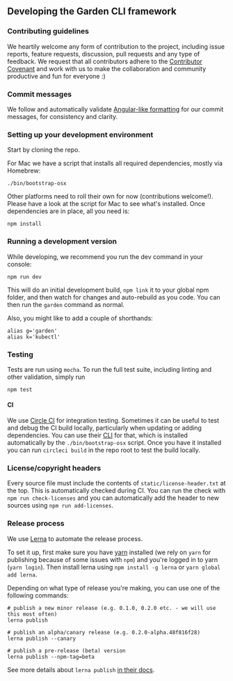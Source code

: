 ## Developing the Garden CLI framework

### Contributing guidelines

We heartily welcome any form of contribution to the project, including issue reports, feature requests, 
discussion, pull requests and any type of feedback. We request that all contributors 
adhere to the [Contributor Covenant](CODE_OF_CONDUCT.md) and work with us to make the collaboration and 
community productive and fun for everyone :)

### Commit messages

We follow and automatically validate 
[Angular-like formatting](https://github.com/angular/angular.js/blob/master/DEVELOPERS.md#commits) for our
commit messages, for consistency and clarity.

### Setting up your development environment

Start by cloning the repo.

For Mac we have a script that installs all required dependencies, mostly via Homebrew:

    ./bin/bootstrap-osx
    
Other platforms need to roll their own for now (contributions welcome!). Please have a look
at the script for Mac to see what's installed. Once dependencies are in place, all you need is:  
    
    npm install
    
### Running a development version

While developing, we recommend you run the dev command in your console:

    npm run dev
    
This will do an initial development build, `npm link` it to your global npm folder, and then watch for 
changes and auto-rebuild as you code. You can then run the `garden` command as normal. 
    
Also, you might like to add a couple of shorthands:

    alias g='garden'
    alias k='kubectl'
    
### Testing

Tests are run using `mocha`. To run the full test suite, including linting and other validation, simply run

    npm test
    
#### CI

We use [Circle CI](https://circleci.com) for integration testing. Sometimes
it can be useful to test and debug the CI build locally, particularly when 
updating or adding dependencies. You can use their 
[CLI](https://circleci.com/docs/2.0/local-jobs/) for that, which
is installed automatically by the `./bin/bootstrap-osx` script. Once you
have it installed you can run `circleci build` in the repo root to test 
the build locally.

### License/copyright headers

Every source file must include the contents of `static/license-header.txt` at the top. This is 
automatically checked during CI. You can run the check with `npm run check-licenses` and you can
automatically add the header to new sources using `npm run add-licenses`. 
  
### Release process

We use [Lerna](https://github.com/lerna/lerna) to automate the release process.

To set it up, first make sure you have [yarn](https://yarnpkg.com/lang/en/docs/install/#mac-stable) installed
(we rely on `yarn` for publishing because of some issues with `npm`) and you're logged in to yarn (`yarn login`).
Then install lerna using `npm install -g lerna` or `yarn global add lerna`. 

Depending on what type of release you're making, you can use one of the following commands:

    # publish a new minor release (e.g. 0.1.0, 0.2.0 etc. - we will use this most often)
    lerna publish   
    
    # publish an alpha/canary release (e.g. 0.2.0-alpha.48f816f28)
    lerna publish --canary
    
    # publish a pre-release (beta) version
    lerna publish --npm-tag=beta
    
See more details about `lerna publish` [in their docs](https://github.com/lerna/lerna#publish).
    
